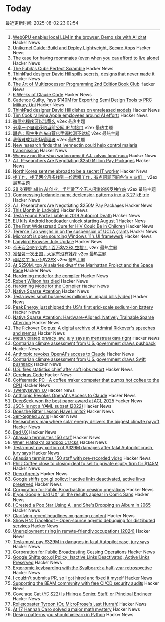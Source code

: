 # Today

最近更新时间: 2025-08-02 23:02:54

--- 
1. [WebGPU enables local LLM in the browser. Demo site with AI chat](https://andreinwald.github.io/browser-llm/) Hacker News
2. [Unikernel Guide: Build and Deploy Lightweight, Secure Apps](https://tallysolutions.com/technology/introduction-to-unikernel-2/) Hacker News
3. [The case for having roommates (even when you can afford to live alone)](https://supernuclear.substack.com/p/the-case-for-having-roommates-even) Hacker News
4. [The Rubik's Cube Perfect Scramble](https://www.solutionslookingforproblems.com/post/the-rubik-s-cube-perfect-scramble) Hacker News
5. [ThinkPad designer David Hill spills secrets, designs that never made it](https://www.theregister.com/2025/08/02/thinkpad_david_hill_interview/) Hacker News
6. [The Art of Multiprocessor Programming 2nd Edition Book Club](https://eatonphil.com/2025-art-of-multiprocessor-programming.html) Hacker News
7. [6 Weeks of Claude Code](https://blog.puzzmo.com/posts/2025/07/30/six-weeks-of-claude-code/) Hacker News
8. [Cadence Guilty, Pays $140M for Exporting Semi Design Tools to PRC Military Uni](https://www.justice.gov/opa/pr/cadence-design-systems-agrees-plead-guilty-and-pay-over-140-million-unlawfully-exporting) Hacker News
9. [ThinkPad designer David Hill dishes on unreleased models](https://www.theregister.com/2025/08/02/thinkpad_david_hill_interview/) Hacker News
10. [Tim Cook rallying Apple employees around AI efforts](https://www.bloomberg.com/news/articles/2025-08-01/apple-ceo-tells-staff-ai-is-ours-to-grab-in-hourlong-pep-talk) Hacker News
11. [微信小程序可以涉黄么](https://www.v2ex.com/t/1149477) v2ex 最热主题
12. [分享一个自建获取当前公网 IP 的接口](https://www.v2ex.com/t/1149457) v2ex 最热主题
13. [曝光：周生生京东自营店手镯检测不达标](https://www.v2ex.com/t/1149454) v2ex 最热主题
14. [我很难成为职场管理者](https://www.v2ex.com/t/1149436) v2ex 最热主题
15. [New research finds that ivermectin could help control malaria transmission](https://www.ndm.ox.ac.uk/news/new-research-supports-ivermectin-as-an-effective-strategy-to-control-malaria-transmission) Hacker News
16. [We may not like what we become if A.I. solves loneliness](https://www.newyorker.com/magazine/2025/07/21/ai-is-about-to-solve-loneliness-thats-a-problem) Hacker News
17. [A.I. Researchers Are Negotiating $250 Million Pay Packages](https://www.nytimes.com/2025/07/31/technology/ai-researchers-nba-stars.html) Hacker News
18. [North Korea sent me abroad to be a secret IT worker](https://www.bbc.com/news/articles/c15wk77zxngo) Hacker News
19. [找工作，找了两个月多找到一份远程工作，有点问题问问各位 v 友们。](https://www.v2ex.com/t/1149452) v2ex 最热主题
20. [28 岁裸辞 all in AI 创业，半年做了个无人问津的塔罗独立站](https://www.v2ex.com/t/1149424) v2ex 最热主题
21. [Compressing Icelandic name declension patterns into a 3.27 kB trie](https://alexharri.com/blog/icelandic-name-declension-trie) Hacker News
22. [A.I. Researchers Are Negotiating $250M Pay Packages](https://www.google.com/url?sa=t&source=web&rct=j&opi=89978449&url=https://www.nytimes.com/2025/07/31/technology/ai-researchers-nba-stars.html&ved=2ahUKEwid9PrYg-yOAxW6i68BHZ5DJDUQxfQBKAB6BAgIEAE&usg=AOvVaw3TIWf02i_O62uVAXT2FTEp) Hacker News
23. [This Month in Ladybird](https://ladybird.org/newsletter/2025-07-31/) Hacker News
24. [Tesla Found Partly Liable in 2019 Autopilot Death](https://www.wired.com/story/tesla-liable-2019-autopilot-crash-death/) Hacker News
25. [EU kills Android bootloader unlock starting August 1](https://xiaomitime.com/eu-kills-android-bootloader-unlock-starting-august-1-59449/) Hacker News
26. [The First Widespread Cure for HIV Could Be in Children](https://www.wired.com/story/the-first-widespread-cure-for-hiv-could-be-in-children/) Hacker News
27. [Terence Tao weighs in on the suspension of UCLA grants](https://mathstodon.xyz/@tao/114956840959338146) Hacker News
28. [Microsoft is open sourcing Windows 11's UI framework](https://www.neowin.net/news/microsoft-is-taking-steps-to-open-sourcing-windows-11-user-interface-framework/) Hacker News
29. [Ladybird Browser July Update](https://ladybird.org/newsletter/2025-07-31/) Hacker News
30. [今天我会来个大的！百万$V2EX 空投！](https://www.v2ex.com/t/1149444) v2ex 最热主题
31. [准备第一次出国，大家有没有推荐](https://www.v2ex.com/t/1149432) v2ex 最热主题
32. [梭哈买了 1m 个$V2EX](https://www.v2ex.com/t/1149420) v2ex 最热主题
33. [At $250M, top AI salaries dwarf the Manhattan Project and the Space Race](https://arstechnica.com/ai/2025/08/at-250-million-top-ai-salaries-dwarf-those-of-the-manhattan-project-and-the-space-race/) Hacker News
34. [Hardening mode for the compiler](https://discourse.llvm.org/t/rfc-hardening-mode-for-the-compiler/87660) Hacker News
35. [Robert Wilson has died](https://www.theartnewspaper.com/2025/08/01/robert-wilson-playwright-director-artist-obituary) Hacker News
36. [Hardening Mode for the Compiler](https://discourse.llvm.org/t/rfc-hardening-mode-for-the-compiler/87660) Hacker News
37. [Native Sparse Attention](https://aclanthology.org/2025.acl-long.1126/) Hacker News
38. [Tesla owes small businesses millions in unpaid bills [video]](https://www.cnn.com/2025/08/01/politics/video/inv-musk-unpaid-bills) Hacker News
39. [Peak Energy just shipped the US's first grid-scale sodium-ion battery](https://electrek.co/2025/07/30/peak-energy-us-first-grid-scale-sodium-ion-battery/) Hacker News
40. [Native Sparse Attention: Hardware-Aligned, Natively Trainable Sparse Attention](https://aclanthology.org/2025.acl-long.1126/) Hacker News
41. [The Rickover Corpus: A digital archive of Admiral Rickover's speeches and memos](https://rickovercorpus.org/) Hacker News
42. [Meta violated privacy law, jury says in menstrual data fight](https://www.courthousenews.com/meta-violated-privacy-law-jury-says-in-menstrual-data-fight/) Hacker News
43. [Contrarian climate assessment from U.S. government draws pushback](https://www.science.org/content/article/contrarian-climate-assessment-u-s-government-draws-swift-pushback) Hacker News
44. [Anthropic revokes OpenAI's access to Claude](https://www.wired.com/story/anthropic-revokes-openais-access-to-claude/) Hacker News
45. [Contrarian climate assessment from U.S. government draws Swift pushback](https://www.science.org/content/article/contrarian-climate-assessment-u-s-government-draws-swift-pushback) Hacker News
46. [U.S. fires statistics chief after soft jobs report](https://www.politico.com/news/2025/08/01/trump-firing-bureau-labor-statistics-chief-jobs-report-00488960) Hacker News
47. [Cerebras Code](https://www.cerebras.ai/blog/introducing-cerebras-code) Hacker News
48. [Coffeematic PC – A coffee maker computer that pumps hot coffee to the CPU](https://www.dougmacdowell.com/coffeematic-pc.html) Hacker News
49. [Twentyseven 1.0](https://blog.poisson.chat/posts/2025-08-01-twentyseven.html) Hacker News
50. [Anthropic Revokes OpenAI's Access to Claude](https://www.wired.com/story/anthropic-revokes-openais-access-to-claude/) Hacker News
51. [DeepSeek won the best paper award at ACL 2025](https://arxiv.org/abs/2502.11089) Hacker News
52. [JSON is not a YAML subset (2022)](https://john-millikin.com/json-is-not-a-yaml-subset) Hacker News
53. [Does the Bitter Lesson Have Limits?](https://www.dbreunig.com/2025/08/01/does-the-bitter-lesson-have-limits.html) Hacker News
54. [Self-Signed JWTs](https://www.selfref.com/self-signed-jwts) Hacker News
55. [Researchers map where solar energy delivers the biggest climate payoff](https://www.rutgers.edu/news/researchers-map-where-solar-energy-delivers-biggest-climate-payoff) Hacker News
56. [Bad UX](https://www.google.com/search?q=bad+UX) Hacker News
57. [Atlassian terminates 150 staff](https://www.cyberdaily.au/digital-transformation/12441-atlassian-terminates-150-staff-with-pre-recorded-video-will-be-largely-replaced-by-ai) Hacker News
58. [When Flatpak's Sandbox Cracks](https://www.linuxjournal.com/content/when-flatpaks-sandbox-cracks-real-life-security-issues-beyond-ideal) Hacker News
59. [Tesla must pay portion of $329M damages after fatal Autopilot crash, jury says](https://www.cnbc.com/2025/08/01/tesla-must-pay-329-million-in-damages-in-fatal-autopilot-case.html) Hacker News
60. [Atlassian terminates 150 staff with pre-recorded video](https://www.cyberdaily.au/digital-transformation/12441-atlassian-terminates-150-staff-with-pre-recorded-video-will-be-largely-replaced-by-ai) Hacker News
61. [Philz Coffee close to closing deal to sell to private equity firm for $145M](https://missionlocal.org/2025/07/philz-coffee-private-equity-sell/) Hacker News
62. [Deep Agents](https://blog.langchain.com/deep-agents/) Hacker News
63. [Google shifts goo.gl policy: Inactive links deactivated, active links preserved](https://blog.google/technology/developers/googl-link-shortening-update/) Hacker News
64. [Corporation for Public Broadcasting ceasing operations](https://cpb.org/pressroom/Corporation-Public-Broadcasting-Addresses-Operations-Following-Loss-Federal-Funding) Hacker News
65. [If you Google 'bad UX', all the results appear in Comic Sans](https://www.google.com/search?q=bad+UX&sca_esv=3d1e29cf7e253e0e&sxsrf=AE3TifPI3Zlb9DuAvgLQfOsNJAeRxALXIQ%3A1754074055107&ei=xwuNaPmrBuyIkdUPoKuEuQQ&ved=0ahUKEwi5q9uHo-qOAxVsRKQEHaAVIUcQ4dUDCBA&uact=5&oq=bad+UX&gs_lp=Egxnd3Mtd2l6LXNlcnAiBmJhZCBVWEgAUABYAHAAeACQAQCYAQCgAQCqAQC4AQPIAQCYAgCgAgCYAwCSBwCgBwCyBwC4BwDCBwDIBwA&sclient=gws-wiz-serp) Hacker News
66. [I Created a Pop Star Using AI, and She's Dropping an Album in 2065](https://www.lumavemusic.com) Hacker News
67. [Clarifying recent headlines on gaming content](https://www.mastercard.com/us/en/news-and-trends/press/2025/august/clarifying-recent-headlines-on-gaming-content.html) Hacker News
68. [Show HN: TraceRoot – Open-source agentic debugging for distributed services](https://github.com/traceroot-ai/traceroot) Hacker News
69. [Unemployment rising in remote-friendly occupations (2024)](https://jedkolko.com/2024/09/24/unemployment-rising-in-remote-friendly-occupations/) Hacker News
70. [Tesla must pay $329M in damages in fatal Autopilot case, jury says](https://www.cnbc.com/2025/08/01/tesla-must-pay-329-million-in-damages-in-fatal-autopilot-case.html) Hacker News
71. [Corporation for Public Broadcasting Ceasing Operations](https://cpb.org/pressroom/Corporation-Public-Broadcasting-Addresses-Operations-Following-Loss-Federal-Funding) Hacker News
72. [Google Shifts goo.gl Policy: Inactive Links Deactivated, Active Links Preserved](https://blog.google/technology/developers/googl-link-shortening-update/) Hacker News
73. [Ergonomic keyboarding with the Svalboard: a half-year retrospective](https://twey.io/hci/svalboard/) Hacker News
74. [I couldn't submit a PR, so I got hired and fixed it myself](https://www.skeptrune.com/posts/doing-the-little-things/) Hacker News
75. [Supporting the BEAM community with free CI/CD security audits](https://www.erlang-solutions.com/blog/supporting-the-beam-community-with-free-ci-cd-security-audits/) Hacker News
76. [Coverage Cat (YC S22) Is Hiring a Senior, Staff, or Principal Engineer](https://www.coveragecat.com/careers/engineering/software-engineer) Hacker News
77. [Rollercoaster Tycoon (Or, MicroProse's Last Hurrah)](https://www.filfre.net/2025/08/rollercoaster-tycoon-or-microproses-last-hurrah/) Hacker News
78. [At 17, Hannah Cairo solved a major math mystery](https://www.quantamagazine.org/at-17-hannah-cairo-solved-a-major-math-mystery-20250801/) Hacker News
79. [Design patterns you should unlearn in Python](https://www.lihil.cc/blog/design-patterns-you-should-unlearn-in-python-part1/) Hacker News

